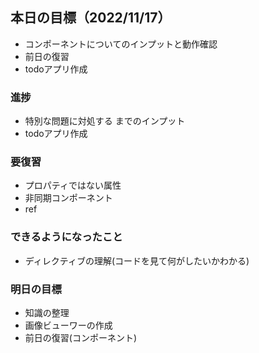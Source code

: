 ## 本日の目標（2022/11/17）
 - コンポーネントについてのインプットと動作確認
 - 前日の復習
 - todoアプリ作成
### 進捗
 - 特別な問題に対処する までのインプット
 - todoアプリ作成
### 要復習
 - プロパティではない属性
 - 非同期コンポーネント
 - ref
### できるようになったこと
 - ディレクティブの理解(コードを見て何がしたいかわかる)
### 明日の目標
 - 知識の整理
 - 画像ビューワーの作成
 - 前日の復習(コンポーネント)